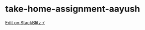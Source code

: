 # take-home-assignment-aayush

[Edit on StackBlitz ⚡️](https://stackblitz.com/edit/take-home-assignment-aayush)